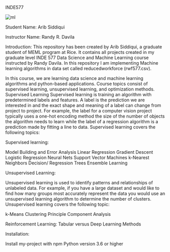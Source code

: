 INDE577

![ml](https://user-images.githubusercontent.com/119718873/205537679-1af6e202-9927-453f-9fb3-e371b211d74f.jpeg)


Student Name: Arib Siddiqui

Instructor Name: Randy R. Davila

Introduction:
This repository has been  created by Arib Siddiqui, a graduate student of MEML program at Rice. It contains all projects created in my graduate level INDE 577 Data Science and Machine Learning course instructed by Randy Davila.  In this repository I am implementing Machine learning algorithms in data set called reducedworkforce (rwf577.csv).


In this course, we are learning data science and machine learning algorithms and python-based applications. Course topics consist of supervised learning, unsupervised learning, and optimization methods.
Supervised Learning
Supervised learning is training an algorithm with predetermined labels and features. A label is the prediction we are interested in and the exact shape and meaning of a label can change from project to project. For example, the label for a computer vision project typically uses a one-hot encoding method the size of the number of objects the algorithm needs to learn while the label of a regression algorithm is a prediction made by fitting a line to data. Supervised learning covers the following topics:

Supervised learning:

Model Building and Error Analysis
Linear Regression
Gradient Descent
Logistic Regression
Neural Nets
Support Vector Machines
k-Nearest Neighbors
Decision/ Regression Trees
Ensemble Learning

Unsupervised Learning:

Unsupervised learning is used to identify patterns and relationships of unlabeled data. For example, if you have a large dataset and would like to find how many groups most accurately represent the data you would use an unsupervised learning algorithm to determine the number of clusters.  Unsupervised learning covers the following topic:

k-Means Clustering
Principle Component Analysis


Reinforcement Learning:
Tabular versus Deep Learning Methods





Installation:

Install my-project with npm Python version 3.6 or higher
